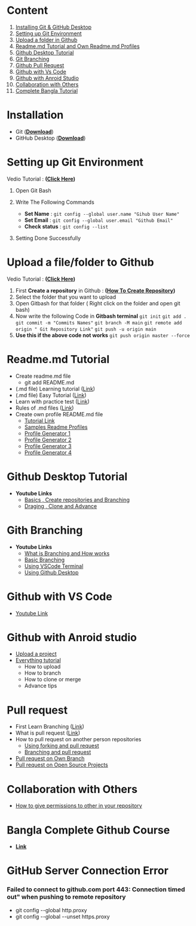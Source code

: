 
# Content

1. [Installing Git & GitHub Desktop](#installation)
2. [Setting up Git Environment](#setting-up-git-environment)
3. [Upload a folder in Github](#upload-a-filefolder-to-github)
4. [Readme.md Tutorial and Own Readme.md Profiles](#readmemd-tutorial)
5. [Github Desktop Tutorial](#github-desktop-tutorial)
6. [Git Branching](#gith-branching)
7. [Github Pull Request](#pull-request)
8. [Github with Vs Code](#github-with-vs-code)
9. [Github with Anroid Studio](#github-with-anroid-studio)
10. [Collaboration with Others](#collaboration-with-others)
11. [Complete Bangla Tutorial](#bangla-complete-github-course)

# Installation

* Git (**[Download](https://git-scm.com/downloads)**)
* GitHub Desktop (**[Download](https://desktop.github.com/)**)

# Setting up Git Environment

Vedio Tutorial : **([Click Here](https://www.youtube.com/watch?v=yDntCIs-IJM))**

1. Open Git Bash
2. Write The Following Commands

    * **Set Name** :  ``` git config --global user.name "Gihub User Name" ```
    * **Set Email** : ``` git config --global user.email "Github Email" ```
    * **Check status** :  ``` git config --list ```
3. Setting Done Successfully

# Upload a file/folder to Github

Vedio Tutorial : **([Click Here](https://www.youtube.com/watch?v=eGaImwD8fPQ))**

1. First **Create a repository** in Github : **([How To Create Repository](https://www.youtube.com/watch?v=u-_uGO95xco))**
2. Select the folder that you want to upload
3. Open Gitbash for that folder ( Right click on the folder and open git bash)
4. Now write the following Code in **Gitbash terminal**
     ```git init```
     ```git add .```
     ```git commit -m "Commits Names"```
     ```git branch -M main```
     ```git remote add origin " Git Repository Link"```
     ```git push -u origin main```
5. **Use this if the above code not works**
    ```git push origin master --force```  

# Readme.md Tutorial

* Create readme.md file  
  * git add README.md
* (.md file) Learning tutorial ([Link](https://agea.github.io/tutorial.md/))
* (.md file) Easy Tutorial ([Link](https://www.markdownguide.org/basic-syntax/))
* Learn with practice test ([Link](https://www.markdowntutorial.com/))
* Rules of .md files ([Link](https://github.com/markdownlint/markdownlint/blob/master/docs/RULES.md))
* Create own profile README.md file
  * [Tutorial Link](https://www.youtube.com/watch?v=KhGWbt1dAKQ)
  * [Samples Readme Profiles](https://github.com/abhisheknaiidu/awesome-github-profile-readme)
  * [Profile Generator 1](https://arturssmirnovs.github.io/github-profile-readme-generator/)
  * [Profile Generator 2](https://rahuldkjain.github.io/gh-profile-readme-generator/)
  * [Profile Generator 3](https://profile-readme-generator.com/)
  * [Profile Generator 4](https://gprm.itsvg.in/)

# Github Desktop Tutorial

* **Youtube Links**
  * [Basics , Create repositories and Branching](https://www.youtube.com/watch?v=RPagOAUx2SQ&list=PLcL8q_TiioW0JLk03hM3cu_Nb5DRwBHa1&index=2&t=107s)
  * [Draging , Clone and Advance](https://www.youtube.com/watch?v=GOY9wMyr7pU&list=PLcL8q_TiioW0JLk03hM3cu_Nb5DRwBHa1&index=2)

# Gith Branching

* **Youtube Links**
  * [What is Branching and How works](https://youtu.be/BcFoLD6acOM?t=114)
  * [Basic Branching](https://www.youtube.com/watch?v=QV0kVNvkMxc)
  * [Using VSCode Terminal](https://youtu.be/Lf3DYRvCPFo?t=79)
  * [Using Github Desktop](https://www.youtube.com/watch?v=FegJzEFXdk8&list=PLcL8q_TiioW0JLk03hM3cu_Nb5DRwBHa1&index=17)

# Github with VS Code

* [Youtube Link](https://www.youtube.com/watch?v=rmuAKOlWMjA&list=PLcL8q_TiioW0JLk03hM3cu_Nb5DRwBHa1&index=11)

# Github with Anroid studio

* [Upload a project](https://www.youtube.com/watch?v=GhfJTOu3_SE)
* [Everything tutorial](https://youtube.com/playlist?list=PLQkwcJG4YTCQTEk4J4btiOJBV0PhKjJVS)
  * How to upload
  * How to branch
  * How to clone or merge
  * Advance tips

# Pull request

* First Learn Branching ([Link](#gith-branching))
* What is pull request ([Link](https://www.youtube.com/watch?v=For9VtrQx58))
* How to pull request on another person repositories
  * [Using forking and pull request](https://www.youtube.com/watch?v=a_FLqX3vGR4)
  * [Branching and pull request](https://www.youtube.com/watch?v=inPYMFPdzRA)
* [Pull request on Own Branch](https://www.youtube.com/watch?v=inPYMFPdzRA)
* [Pull request on Open Source Projects](https://www.youtube.com/watch?v=8A4TsoXJOs8)

# Collaboration with Others 

* [How to give permissions to other in your repository](https://www.youtube.com/watch?v=nS9QbJt4KaQ)

# Bangla Complete Github Course

* **[Link](https://www.youtube.com/watch?v=8A4TsoXJOs8)**

# GitHub Server Connection Error
### Failed to connect to github.com port 443: Connection timed out" when pushing to remote repository
-  git config --global http.proxy
- git config --global --unset https.proxy
